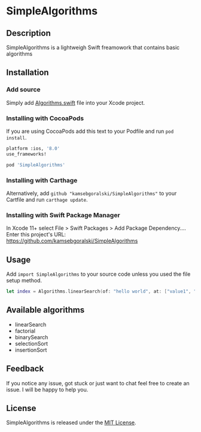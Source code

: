 # SimpleAlgorithms 

## Description
SimpleAlgorithms is a lightweigh Swift freamowork that contains basic algorithms

## Installation

### Add source

Simply add [Algorithms.swift](https://github.com/kamsebgoralski/SimpleAlgorithms/blob/master/Sources/Algorithms.swift) file into your Xcode project.

### Installing with CocoaPods

If you are using CocoaPods add this text to your Podfile and run `pod install`.

```bash
platform :ios, '8.0'
use_frameworks!

pod 'SimpleAlgorithms'
```

### Installing with Carthage

Alternatively, add `github "kamsebgoralski/SimpleAlgorithms"` to your Cartfile and run `carthage update`.

### Installing with Swift Package Manager

In Xcode 11+ select File > Swift Packages > Add Package Dependency....
Enter this project's URL: https://github.com/kamsebgoralski/SimpleAlgorithms

## Usage

Add `import SimpleAlgorithms` to your source code unless you used the file setup method.

```Swift
let index = Algorithms.linearSearch(of: "hello world", at: ["value1", "value", "hello world"])
```

## Available algorithms

* linearSearch
* factorial
* binarySearch
* selectionSort
* insertionSort

## Feedback

If you notice any issue, got stuck or just want to chat feel free to create an issue. I will be happy to help you.

## License

SimpleAlgorithms is released under the [MIT License](LICENSE).
